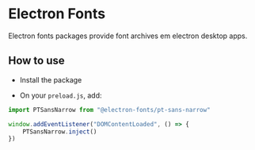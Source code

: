# Electron Fonts

Electron fonts packages provide font archives em electron desktop apps.

## How to use

* Install the package

* On your `preload.js`, add:

```ts
import PTSansNarrow from "@electron-fonts/pt-sans-narrow"

window.addEventListener("DOMContentLoaded", () => {
    PTSansNarrow.inject()
})
```